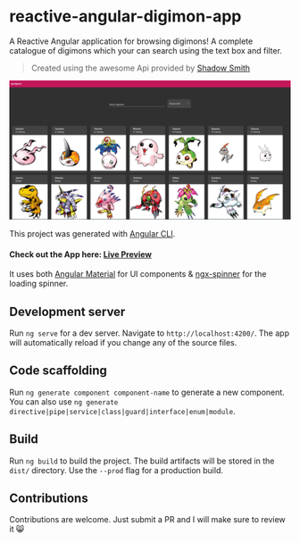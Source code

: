# reactive-angular-digimon-app

A Reactive Angular application for browsing digimons! A complete catalogue of digimons which your can search using the text box and filter.

> Created using the awesome Api provided by [Shadow Smith](https://digimon-api.vercel.app/)

![screenshot](/ngx-digimon-pic.PNG)

This project was generated with [Angular CLI](https://github.com/angular/angular-cli). 

#### Check out the App here: [Live Preview](https://656eaab548893e0d8bef300d--coruscating-starship-66ac59.netlify.app/)

It uses both [Angular Material](https://material.angular.io/) for UI components &  [ngx-spinner](https://github.com/Napster2210/ngx-spinner) for the loading spinner. 

## Development server

Run `ng serve` for a dev server. Navigate to `http://localhost:4200/`. The app will automatically reload if you change any of the source files.

## Code scaffolding

Run `ng generate component component-name` to generate a new component. You can also use `ng generate directive|pipe|service|class|guard|interface|enum|module`.

## Build

Run `ng build` to build the project. The build artifacts will be stored in the `dist/` directory. Use the `--prod` flag for a production build.

## Contributions
Contributions are welcome. Just submit a PR and I will make sure to review it 😸
